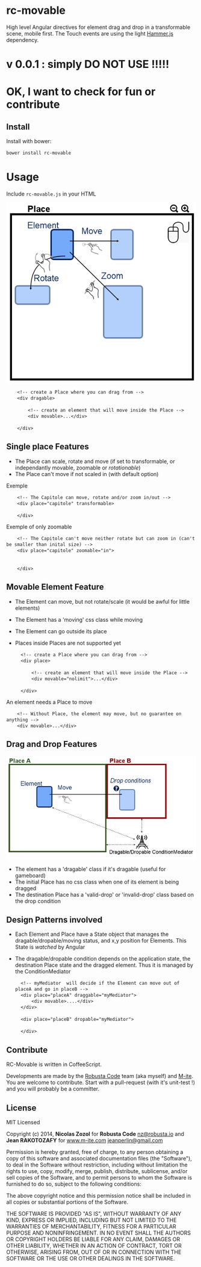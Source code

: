 rc-movable
====

High level Angular directives for element drag and drop in a transformable scene, mobile first.
The Touch events are using the light [Hammer.js](https://hammerjs.github.io/) dependency.


v 0.0.1 : simply DO NOT USE !!!!!
===

OK, I want to check for fun or contribute
====

## Install

Install with bower:

```bash
bower install rc-movable
```

Usage
===

Include ``rc-movable.js`` in your HTML


![](./doc/movable.png)

        <!-- create a Place where you can drag from -->
        <div dragable>

            <!-- create an element that will move inside the Place -->
            <div movable>...</div>

        </div>


## Single place Features

* The Place can scale, rotate and move (if set to transformable, or independantly movable, zoomable or *rotationable*)
* The Place can't move if not scaled in (with default option)


Exemple

        <!-- The Capitole can move, rotate and/or zoom in/out -->
        <div place="capitole" transformable>

        </div>

Exemple of only zoomable

        <!-- The Capitole can't move neither rotate but can zoom in (can't be smaller than inital size) -->
        <div place="capitole" zoomable="in">


        </div>


## Movable Element Feature

* The Element can move, but not rotate/scale (it would be awful for little elements)
* The Element has a 'moving' css class while moving
* The Element can go outside its place
* Places inside Places are not supported yet

        <!-- create a Place where you can drag from -->
        <div place>

            <!-- create an element that will move inside the Place -->
            <div movable="nolimit">...</div>

        </div>

An element needs a Place to move

        <!-- Without Place, the element may move, but no guarantee on anything -->
        <div movable>...</div>

## Drag and Drop Features

![](./doc/drag-n-drop.png)

* The element has a  'dragable' class if it's dragable (useful for gameboard)
* The initial Place has no css class when one of its element is being dragged
* The destination Place has a 'valid-drop' or 'invalid-drop' class based on the drop condition

## Design Patterns involved

* Each Element and Place have a State object that manages the dragable/dropable/moving status, and x,y position for Elements. This State is *watched* by Angular
* The dragable/dropable condition depends on the application state, the destination Place state and the dragged element. Thus it is managed by the ConditionMediator


        <!-- myMediator  will decide if the Element can move out of placeA and go in placeB -->
        <div place="placeA" draggable="myMediator">
            <div movable>....</div>
        </div>

        <div place="placeB" dropable="myMediator">

        </div>




## Contribute

RC-Movable is written in CoffeeScript.

Developments are made by the [Robusta Code](http://www.robusta.io) team (aka myself) and [M-ite](http://www.m-ite.com).
You are welcome to contribute. Start with a pull-request (with it's unit-test !) and you will probably be a committer.



## License

MIT Licensed

Copyright (c) 2014, **Nicolas Zozol** for **Robusta Code** <nz@robusta.io> and **Jean RAKOTOZAFY** for www.m-ite.com <jeanperlin@gmail.com>

Permission is hereby granted, free of charge, to any person obtaining a copy of this software and associated documentation files (the "Software"), to deal in the Software without restriction, including without limitation the rights to use, copy, modify, merge, publish, distribute, sublicense, and/or sell copies of the Software, and to permit persons to whom the Software is furnished to do so, subject to the following conditions:

The above copyright notice and this permission notice shall be included in all copies or substantial portions of the Software.

THE SOFTWARE IS PROVIDED "AS IS", WITHOUT WARRANTY OF ANY KIND, EXPRESS OR IMPLIED, INCLUDING BUT NOT LIMITED TO THE WARRANTIES OF MERCHANTABILITY, FITNESS FOR A PARTICULAR PURPOSE AND NONINFRINGEMENT. IN NO EVENT SHALL THE AUTHORS OR COPYRIGHT HOLDERS BE LIABLE FOR ANY CLAIM, DAMAGES OR OTHER LIABILITY, WHETHER IN AN ACTION OF CONTRACT, TORT OR OTHERWISE, ARISING FROM, OUT OF OR IN CONNECTION WITH THE SOFTWARE OR THE USE OR OTHER DEALINGS IN THE SOFTWARE.
